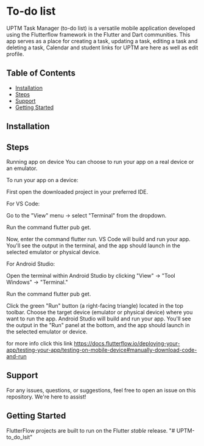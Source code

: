 # To-do list

UPTM Task Manager (to-do list) is a versatile mobile application developed using the Flutterflow framework in the Flutter and Dart communities. This app serves as a place for creating a task, updating a task, editing a task and deleting a task, Calendar and student links for UPTM are here as well as edit profile.

## Table of Contents

- [Installation](#installation)
- [Steps](#steps)
- [Support](#support)
- [Getting Started](#gettingStarted)


## Installation

## Steps

 Running app on device
You can choose to run your app on a real device or an emulator.

To run your app on a device:

First open the downloaded project in your preferred IDE.

For VS Code:

Go to the "View" menu -> select "Terminal" from the dropdown.

Run the command flutter pub get.

Now, enter the command flutter run. VS Code will build and run your app. You'll see the output in the terminal, and the app should launch in the selected emulator or physical device.

For Android Studio:

Open the terminal within Android Studio by clicking "View" -> "Tool Windows" -> "Terminal."

Run the command flutter pub get.

Click the green "Run" button (a right-facing triangle) located in the top toolbar. Choose the target device (emulator or physical device) where you want to run the app. Android Studio will build and run your app. You'll see the output in the "Run" panel at the bottom, and the app should launch in the selected emulator or device.

for more info click this link https://docs.flutterflow.io/deploying-your-app/testing-your-app/testing-on-mobile-device#manually-download-code-and-run



## Support

For any issues, questions, or suggestions, feel free to open an issue on this repository. We're here to assist!

## Getting Started

FlutterFlow projects are built to run on the Flutter _stable_ release.
"# UPTM-to_do_lsit" 
